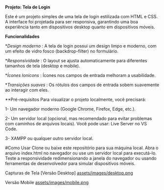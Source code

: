 **Projeto: Tela de Login**

Este é um projeto simples de uma tela de login estilizada com HTML e CSS. A interface foi projetada para ser responsiva, garantindo uma boa experiência tanto em dispositivos desktop quanto em dispositivos móveis.

**Funcionalidades**

**Design moderno* : A tela de login possui um design limpo e moderno, com um efeito de vidro fosco (backdrop-filter) no formulário.

**Responsividade* : O layout se ajusta automaticamente para diferentes tamanhos de tela (desktop e mobile).

**Ícones Ionicons* : Ícones nos campos de entrada melhoram a usabilidade.

**Transições suaves* : Os rótulos dos campos de entrada sobem suavemente ao interagir com eles.

**Pré-requisitos
Para visualizar o projeto localmente, você precisará:

1- Um navegador moderno (Google Chrome, Firefox, Edge, etc.).

2- Um servidor local (opcional, mas recomendado para evitar problemas com caminhos de arquivos locais). Você pode usar:
Live Server no VS Code.

3- XAMPP ou qualquer outro servidor local.

#Como Usar
Clone ou baixe este repositório para sua máquina local.
Abra o arquivo index.html no navegador ou use um servidor local para executá-lo.
Teste a responsividade redimensionando a janela do navegador ou usando ferramentas de desenvolvedor para simular dispositivos móveis.

Capturas de Tela
[Versão Desktop]
[assets/images/desktop.png](https://github.com/JohnatanShinon/login/blob/main/assets/images/desktop.png)

Versão Mobile
[assets/images/mobile.png](https://github.com/JohnatanShinon/login/blob/main/assets/images/mobile.png)

